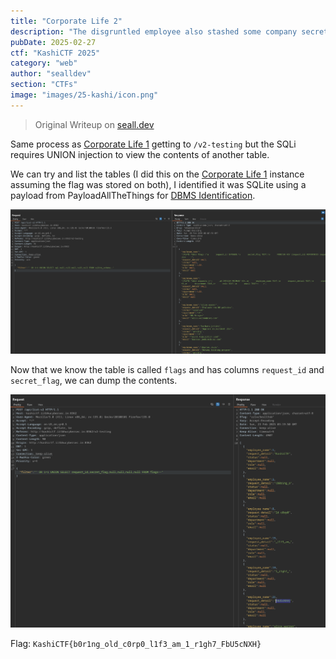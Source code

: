 ```yaml
---
title: "Corporate Life 2"
description: "The disgruntled employee also stashed some company secrets deep within the database, can you find them out?"
pubDate: 2025-02-27
ctf: "KashiCTF 2025"
category: "web"
author: "sealldev"
section: "CTFs"
image: "images/25-kashi/icon.png"
---
```


> Original Writeup on [seall.dev](https://seall.dev/posts/kashictf2025#corporate-life-2)

Same process as [Corporate Life 1](25-kashi-corporatelife1) getting to `/v2-testing` but the SQLi requires UNION injection to view the contents of another table.

We can try and list the tables (I did this on the [Corporate Life 1](25-kashi-corporatelife1) instance assuming the flag was stored on both), I identified it was SQLite using a payload from PayloadAllTheThings for [DBMS Identification](https://github.com/swisskyrepo/PayloadsAllTheThings/tree/master/SQL%20Injection#dbms-identification).

![corplife2-1.png](images/25-kashi/corplife2-1.png)

Now that we know the table is called `flags` and has columns `request_id` and `secret_flag`, we can dump the contents.

![corplife2-2.png](images/25-kashi/corplife2-2.png)

Flag: `KashiCTF{b0r1ng_old_c0rp0_l1f3_am_1_r1gh7_FbU5cNXH}`

